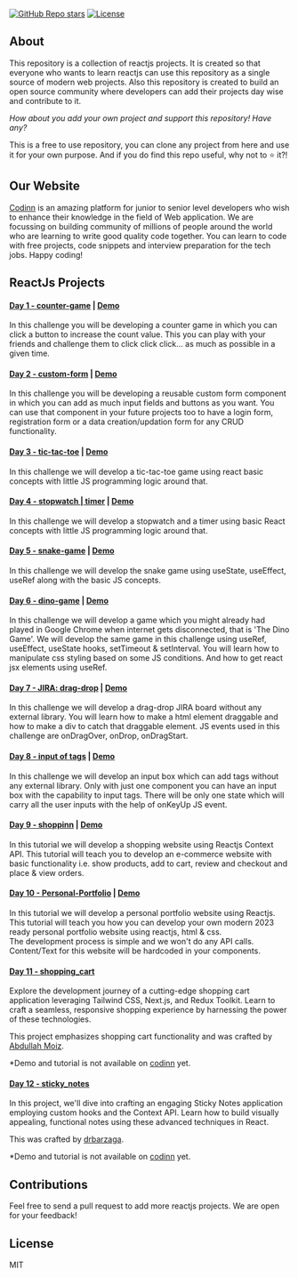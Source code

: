 [![GitHub Repo stars](https://img.shields.io/github/stars/Vasu7389/react-project-ideas?style=social)](https://github.com/Vasu7389/react-project-ideas/stargazers)
[![License](https://img.shields.io/badge/License-MIT-blue.svg)](LICENSE)

## About

This repository is a collection of reactjs projects. It is created so that everyone who wants to learn reactjs can use this repository as a single source of modern web projects. Also this repository is created to build an open source community where developers can add their projects day wise and contribute to it.

_How about you add your own project and support this repository! Have any?_

This is a free to use repository, you can clone any project from here and use it for your own purpose.
And if you do find this repo useful, why not to :star: it?!

## Our Website

[Codinn](https://www.codinn.dev/) is an amazing platform for junior to senior level developers who wish to enhance their knowledge in the field of Web application. We are focussing on building community of millions of people around the world who are learning to write good quality code together. You can learn to code with free projects, code snippets and interview preparation for the tech jobs. Happy coding!

## ReactJs Projects

#### [Day 1 - counter-game](https://github.com/Vasu7389/react-project-ideas/tree/master/day001) | [Demo](https://www.codinn.dev/projects/increment-decrement-counter-in-react-hooks)

In this challenge you will be developing a counter game in which you can click a button to increase the count value.
This you can play with your friends and challenge them to click click click... as much as possible in a given time.

#### [Day 2 - custom-form](https://github.com/Vasu7389/react-project-ideas/tree/master/day002) | [Demo](https://www.codinn.dev/projects/form-submit-in-react-functional-component)

In this challenge you will be developing a reusable custom form component in which you can add as much input fields and buttons as you want. You can use that component in your future projects too to have a login form, registration form or a data creation/updation form for any CRUD functionality.

#### [Day 3 - tic-tac-toe](https://github.com/Vasu7389/react-project-ideas/tree/master/day003) | [Demo](https://www.codinn.dev/projects/how-do-you-make-a-tic-tac-toe-in-react-JS)

In this challenge we will develop a tic-tac-toe game using react basic concepts with little JS programming logic around that.

#### [Day 4 - stopwatch | timer](https://github.com/Vasu7389/react-project-ideas/tree/master/day004) | [Demo](https://www.codinn.dev/projects/react-countdown-timer-days-hours-minutes-seconds)

In this challenge we will develop a stopwatch and a timer using basic React concepts with little JS programming logic around that.

#### [Day 5 - snake-game](https://github.com/Vasu7389/react-project-ideas/tree/master/day005) | [Demo](https://www.codinn.dev/projects/snake-game-react-hooks)

In this challenge we will develop the snake game using useState, useEffect, useRef along with the basic JS concepts.

#### [Day 6 - dino-game](https://github.com/Vasu7389/react-project-ideas/tree/master/day006) | [Demo](https://www.codinn.dev/projects/react-dinosaur-game)

In this challenge we will develop a game which you might already had played in Google Chrome when internet gets disconnected, that is 'The Dino Game'. We will develop the same game in this challenge using useRef, useEffect, useState hooks, setTimeout & setInterval.
You will learn how to manipulate css styling based on some JS conditions. And how to get react jsx elements using useRef.

#### [Day 7 - JIRA: drag-drop](https://github.com/Vasu7389/react-project-ideas/tree/master/day007) | [Demo](https://www.codinn.dev/projects/react-drag-and-drop-without-library)

In this challenge we will develop a drag-drop JIRA board without any external library.
You will learn how to make a html element draggable and how to make a div to catch that draggable element.
JS events used in this challenge are onDragOver, onDrop, onDragStart.

#### [Day 8 - input of tags](https://github.com/Vasu7389/react-project-ideas/tree/master/day008) | [Demo](https://www.codinn.dev/projects/react-tag-input-component)

In this challenge we will develop an input box which can add tags without any external library.
Only with just one component you can have an input box with the capability to input tags.
There will be only one state which will carry all the user inputs with the help of onKeyUp JS event.

#### [Day 9 - shoppinn](https://github.com/Vasu7389/react-project-ideas/tree/master/day009) | [Demo](https://www.codinn.dev/projects/reactjs-ecommerce-open-source-project-with-github-code)

In this tutorial we will develop a shopping website using Reactjs Context API. This tutorial will teach you to develop an e-commerce website with basic functionality i.e. show products, add to cart, review and checkout and place & view orders.

#### [Day 10 - Personal-Portfolio](https://github.com/Vasu7389/react-project-ideas/tree/master/day010) | [Demo](https://www.codinn.dev/projects/build-a-responsive-portfolio-project-in-react-from-scratch)

In this tutorial we will develop a personal portfolio website using Reactjs. This tutorial will teach you how you can develop your own modern 2023 ready personal portfolio website using reactjs, html & css.  
The development process is simple and we won't do any API calls. Content/Text for this website will be hardcoded in your components.

#### [Day 11 - shopping_cart](https://github.com/Vasu7389/react-project-ideas/tree/master/day011)

Explore the development journey of a cutting-edge shopping cart application leveraging Tailwind CSS, Next.js, and Redux Toolkit. Learn to craft a seamless, responsive shopping experience by harnessing the power of these technologies.

This project emphasizes shopping cart functionality and was crafted by [Abdullah Moiz](https://www.github.com/Abdullah-moiz).

\*Demo and tutorial is not available on [codinn](https://www.codinn.dev/) yet.

#### [Day 12 - sticky_notes](https://github.com/Vasu7389/react-project-ideas/tree/master/day012)

In this project, we'll dive into crafting an engaging Sticky Notes application employing custom hooks and the Context API. Learn how to build visually appealing, functional notes using these advanced techniques in React.

This was crafted by [drbarzaga](https://github.com/drbarzaga).

\*Demo and tutorial is not available on [codinn](https://www.codinn.dev/) yet.

## Contributions

Feel free to send a pull request to add more reactjs projects.
We are open for your feedback!

## License

MIT
